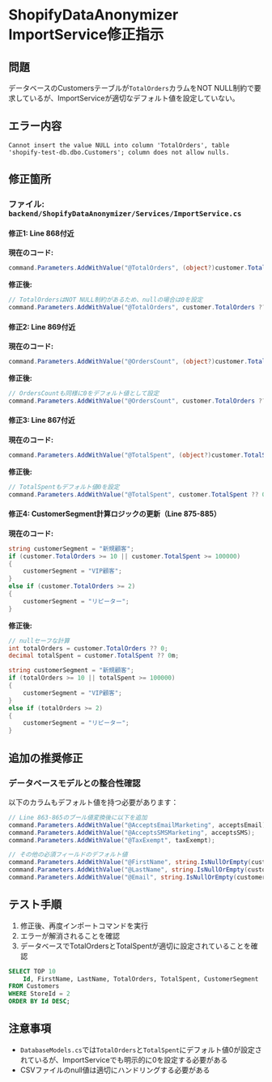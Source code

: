 # ShopifyDataAnonymizer ImportService修正指示

## 問題
データベースのCustomersテーブルが`TotalOrders`カラムをNOT NULL制約で要求しているが、ImportServiceが適切なデフォルト値を設定していない。

## エラー内容
```
Cannot insert the value NULL into column 'TotalOrders', table 'shopify-test-db.dbo.Customers'; column does not allow nulls.
```

## 修正箇所

### ファイル: `backend/ShopifyDataAnonymizer/Services/ImportService.cs`

#### 修正1: Line 868付近
**現在のコード:**
```csharp
command.Parameters.AddWithValue("@TotalOrders", (object?)customer.TotalOrders ?? DBNull.Value);
```

**修正後:**
```csharp
// TotalOrdersはNOT NULL制約があるため、nullの場合は0を設定
command.Parameters.AddWithValue("@TotalOrders", customer.TotalOrders ?? 0);
```

#### 修正2: Line 869付近
**現在のコード:**
```csharp
command.Parameters.AddWithValue("@OrdersCount", (object?)customer.TotalOrders ?? DBNull.Value);
```

**修正後:**
```csharp
// OrdersCountも同様に0をデフォルト値として設定
command.Parameters.AddWithValue("@OrdersCount", customer.TotalOrders ?? 0);
```

#### 修正3: Line 867付近
**現在のコード:**
```csharp
command.Parameters.AddWithValue("@TotalSpent", (object?)customer.TotalSpent ?? DBNull.Value);
```

**修正後:**
```csharp
// TotalSpentもデフォルト値0を設定
command.Parameters.AddWithValue("@TotalSpent", customer.TotalSpent ?? 0m);
```

#### 修正4: CustomerSegment計算ロジックの更新（Line 875-885）
**現在のコード:**
```csharp
string customerSegment = "新規顧客";
if (customer.TotalOrders >= 10 || customer.TotalSpent >= 100000)
{
    customerSegment = "VIP顧客";
}
else if (customer.TotalOrders >= 2)
{
    customerSegment = "リピーター";
}
```

**修正後:**
```csharp
// nullセーフな計算
int totalOrders = customer.TotalOrders ?? 0;
decimal totalSpent = customer.TotalSpent ?? 0m;

string customerSegment = "新規顧客";
if (totalOrders >= 10 || totalSpent >= 100000)
{
    customerSegment = "VIP顧客";
}
else if (totalOrders >= 2)
{
    customerSegment = "リピーター";
}
```

## 追加の推奨修正

### データベースモデルとの整合性確認

以下のカラムもデフォルト値を持つ必要があります：

```csharp
// Line 863-865のブール値変換後に以下を追加
command.Parameters.AddWithValue("@AcceptsEmailMarketing", acceptsEmail);
command.Parameters.AddWithValue("@AcceptsSMSMarketing", acceptsSMS);
command.Parameters.AddWithValue("@TaxExempt", taxExempt);

// その他の必須フィールドのデフォルト値
command.Parameters.AddWithValue("@FirstName", string.IsNullOrEmpty(customer.FirstName) ? "Unknown" : customer.FirstName);
command.Parameters.AddWithValue("@LastName", string.IsNullOrEmpty(customer.LastName) ? "Customer" : customer.LastName);
command.Parameters.AddWithValue("@Email", string.IsNullOrEmpty(customer.Email) ? $"unknown{customer.CustomerId}@example.com" : customer.Email);
```

## テスト手順

1. 修正後、再度インポートコマンドを実行
2. エラーが解消されることを確認
3. データベースでTotalOrdersとTotalSpentが適切に設定されていることを確認

```sql
SELECT TOP 10 
    Id, FirstName, LastName, TotalOrders, TotalSpent, CustomerSegment 
FROM Customers 
WHERE StoreId = 2
ORDER BY Id DESC;
```

## 注意事項

- `DatabaseModels.cs`では`TotalOrders`と`TotalSpent`にデフォルト値0が設定されているが、ImportServiceでも明示的に0を設定する必要がある
- CSVファイルのnull値は適切にハンドリングする必要がある